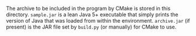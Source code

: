 The archive to be included in the program by CMake
is stored in this directory. ``sample.jar`` is a lean
Java 5+ executable that simply prints the version
of Java that was loaded from within the environment.
``archive.jar`` (if present) is the JAR file set by
``build.py`` (or manually) for CMake to use.